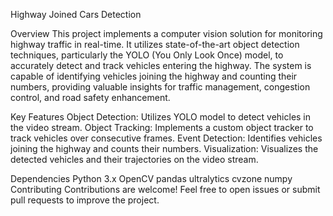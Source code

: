 Highway Joined Cars Detection

Overview
This project implements a computer vision solution for monitoring highway traffic in real-time. It utilizes state-of-the-art object detection techniques, particularly the YOLO (You Only Look Once) model, to accurately detect and track vehicles entering the highway. The system is capable of identifying vehicles joining the highway and counting their numbers, providing valuable insights for traffic management, congestion control, and road safety enhancement.

Key Features
Object Detection: Utilizes YOLO model to detect vehicles in the video stream.
Object Tracking: Implements a custom object tracker to track vehicles over consecutive frames.
Event Detection: Identifies vehicles joining the highway and counts their numbers.
Visualization: Visualizes the detected vehicles and their trajectories on the video stream.

Dependencies
Python 3.x
OpenCV
pandas
ultralytics
cvzone
numpy
Contributing
Contributions are welcome! Feel free to open issues or submit pull requests to improve the project.

